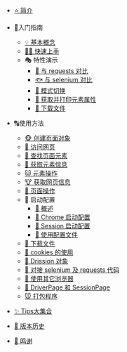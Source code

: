 * [⭐️ 简介](简介.md)

* 🧭入门指南
    * [💡 基本概念](入门指南\基本概念.md)
    * [🖐🏻 快速上手](入门指南\快速上手.md)
    * 🎭 特性演示
        * [🐙 与 requests 对比](入门指南\特性演示\与requests代码对比.md)
        * [🐟 与 selenium 对比](入门指南\特性演示\与selenium代码对比.md)
        * [🦈 模式切换](入门指南\特性演示\模式切换.md)
        * [🐳 获取并打印元素属性](入门指南\特性演示\获取并打印元素属性.md)
        * [🐬 下载文件](入门指南\特性演示\下载文件.md)

* 🔠使用方法
    * [🐵 创建页面对象](使用方法\创建页面对象.md)
    * [🦊 访问网页](使用方法\访问网页.md)
    * [🐶 查找页面元素](使用方法\查找页面元素.md)
    * [🦝 获取元素信息](使用方法\获取元素信息.md)
    * [🐱 元素操作](使用方法\元素操作.md)
    * [🐮 获取网页信息](使用方法\获取网页信息.md)
    * [🐷 页面操作](使用方法\页面操作.md)
    * 🐻 启动配置
        * [🐉 概述](使用方法\启动配置\概述.md)
        * [🦖 Chrome 启动配置]('使用方法\启动配置\Chrome启动配置.md')
        * [🦕 Session 启动配置](使用方法\启动配置\Session启动配置.md)
        * [🐊 使用配置文件](使用方法\启动配置\使用配置文件.md)
    * [🐼 下载文件](使用方法\下载文件.md)
    * [🐨 cookies 的使用](使用方法\cookies的使用.md)
    * [🐰 Drission 对象](使用方法\Drission对象.md)
    * [🐹 对接 selenium 及 requests 代码](使用方法\对接selenium及requests代码.md)
    * [🦇 使用其它浏览器](使用方法\使用其它浏览器.md)
    * [🦒 DriverPage 和 SessionPage](使用方法\DriverPage和SessionPage.md)
    * [🐭 打包程序](使用方法\打包程序.md)

* [✨️ Tips大集合](Tips大集合.md)
* [🎯️ 版本历史](版本历史.md)
* [💐 鸣谢](鸣谢.md)

